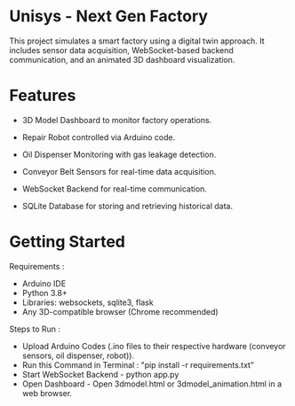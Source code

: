 # Unisys - Next Gen Factory

This project simulates a smart factory using a digital twin approach. It includes sensor data acquisition, WebSocket-based backend communication, and an animated 3D dashboard visualization.

# Features
- 3D Model Dashboard to monitor factory operations.

- Repair Robot controlled via Arduino code.

- Oil Dispenser Monitoring with gas leakage detection.

- Conveyor Belt Sensors for real-time data acquisition.

- WebSocket Backend for real-time communication.

- SQLite Database for storing and retrieving historical data.

# Getting Started 
Requirements :

- Arduino IDE
- Python 3.8+
- Libraries: websockets, sqlite3, flask
- Any 3D-compatible browser (Chrome recommended)

Steps to Run :
- Upload Arduino Codes (.ino files to their respective hardware (conveyor sensors, oil dispenser, robot)).
- Run this Command in Terminal : "pip install -r requirements.txt"
- Start WebSocket Backend - python app.py
- Open Dashboard - Open 3dmodel.html or 3dmodel_animation.html in a web browser.
